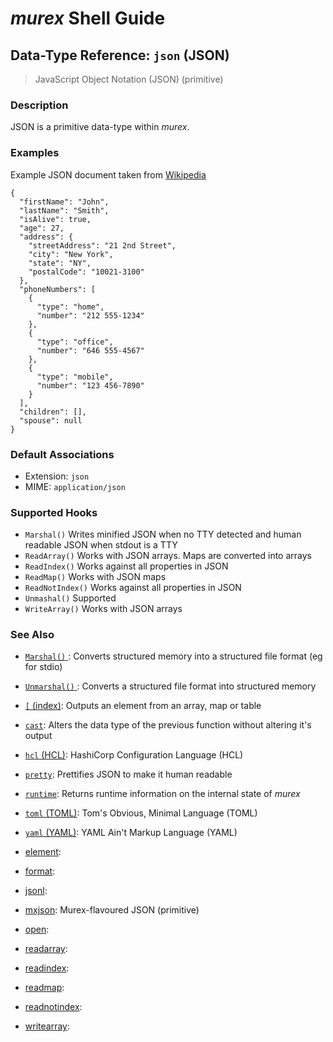 # _murex_ Shell Guide

## Data-Type Reference: `json` (JSON)

> JavaScript Object Notation (JSON) (primitive)

### Description

JSON is a primitive data-type within _murex_.



### Examples

Example JSON document taken from [Wikipedia](https://en.wikipedia.org/wiki/JSON)

    {
      "firstName": "John",
      "lastName": "Smith",
      "isAlive": true,
      "age": 27,
      "address": {
        "streetAddress": "21 2nd Street",
        "city": "New York",
        "state": "NY",
        "postalCode": "10021-3100"
      },
      "phoneNumbers": [
        {
          "type": "home",
          "number": "212 555-1234"
        },
        {
          "type": "office",
          "number": "646 555-4567"
        },
        {
          "type": "mobile",
          "number": "123 456-7890"
        }
      ],
      "children": [],
      "spouse": null
    }

### Default Associations

* Extension: `json`
* MIME: `application/json`


### Supported Hooks

* `Marshal()`
    Writes minified JSON when no TTY detected and human readable JSON when stdout is a TTY
* `ReadArray()`
    Works with JSON arrays. Maps are converted into arrays
* `ReadIndex()`
    Works against all properties in JSON
* `ReadMap()`
    Works with JSON maps
* `ReadNotIndex()`
    Works against all properties in JSON
* `Unmashal()`
    Supported
* `WriteArray()`
    Works with JSON arrays

### See Also

* [`Marshal()` ](../apis/marshal.md):
  Converts structured memory into a structured file format (eg for stdio)
* [`Unmarshal()` ](../apis/unmarshal.md):
  Converts a structured file format into structured memory
* [`[` (index)](../commands/index.md):
  Outputs an element from an array, map or table
* [`cast`](../commands/cast.md):
  Alters the data type of the previous function without altering it's output
* [`hcl` (HCL)](../types/hcl.md):
  HashiCorp Configuration Language (HCL)
* [`pretty`](../commands/pretty.md):
  Prettifies JSON to make it human readable
* [`runtime`](../commands/runtime.md):
  Returns runtime information on the internal state of _murex_
* [`toml` (TOML)](../types/toml.md):
  Tom's Obvious, Minimal Language (TOML)
* [`yaml` (YAML)](../types/yaml.md):
  YAML Ain't Markup Language (YAML)
* [element](../commands/element.md):
  
* [format](../commands/format.md):
  
* [jsonl](../types/jsonl.md):
  
* [mxjson](../types/mxjson.md):
  Murex-flavoured JSON (primitive)
* [open](../commands/open.md):
  
* [readarray](../apis/readarray.md):
  
* [readindex](../apis/readindex.md):
  
* [readmap](../apis/readmap.md):
  
* [readnotindex](../apis/readnotindex.md):
  
* [writearray](../apis/writearray.md):
  